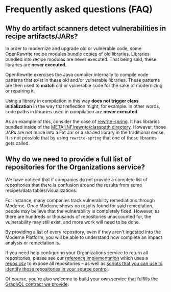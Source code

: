 # Frequently asked questions (FAQ)

## Why do artifact scanners detect vulnerabilities in recipe artifacts/JARs?

In order to modernize and upgrade old or vulnerable code, some OpenRewrite recipe modules bundle copies of old libraries. Libraries bundled into recipe modules are never executed. That being said, these libraries are **never executed**.

OpenRewrite exercises the Java compiler internally to compile code patterns that exist in these old and/or vulnerable libraries. These patterns are then used to **match** old or vulnerable code for the sake of modernizing or repairing it.

Using a library in compilation in this way **does not trigger class initialization** in the way that reflection might, for example. In other words, code paths in libraries used in compilation are **never executed**.

As an example of this, consider the case of [rewrite-spring](https://github.com/openrewrite/rewrite-spring). It has libraries bundled inside of the [META-INF/rewrite/classpath directory](https://github.com/openrewrite/rewrite-spring/tree/main/src/main/resources/META-INF/rewrite). However, those JARs are not made into a Fat Jar or a shaded library in the traditional sense. It is not possible that by using `rewrite-spring` that one of those libraries gets called.

## Why do we need to provide a full list of repositories for the Organizations service?

We have noticed that if companies do not provide a complete list of repositories that there is confusion around the results from some recipes/data tables/visualizations. 

For instance, many companies track vulnerability remediations through Moderne. Once Moderne shows no results found for said remediation, people may believe that the vulnerability is completely fixed. However, as there are hundreds or thousands of repositories unaccounted for, the vulnerability may still exist, and more work will need to be done.

By providing a list of every repository, even if they aren't ingested into the Moderne Platform, you will be able to understand how complete an impact analysis or remediation is.

If you need help configuring your Organizations service to return all repositories, please see our [reference implementation](https://github.com/moderneinc/moderne-organizations) which uses a [repos.csv](https://github.com/moderneinc/moderne-organizations/blob/main/src/main/resources/repos.csv) to expose all repositories – as well as [scripts that you can use to identify those repositories in your source control](https://github.com/moderneinc/repository-fetchers).

Of course, you're also welcome to build your own service that fulfills [the GraphQL contract we provide](https://github.com/moderneinc/moderne-organizations/blob/main/src/main/resources/schema/organizations.graphqls). 